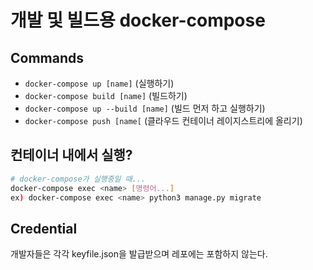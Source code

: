 # 개발 및 빌드용 docker-compose

## Commands
* `docker-compose up [name]` (실행하기)
* `docker-compose build [name]` (빌드하기)
* `docker-compose up --build [name]` (빌드 먼저 하고 실행하기)
* `docker-compose push [name[` (클라우드 컨테이너 레이지스트리에 올리기)

## 컨테이너 내에서 실행?
```sh
# docker-compose가 실행중일 때...
docker-compose exec <name> [명령어...]
ex) docker-compose exec <name> python3 manage.py migrate
```

## Credential
개발자들은 각각 keyfile.json을 발급받으며 레포에는 포함하지 않는다.

